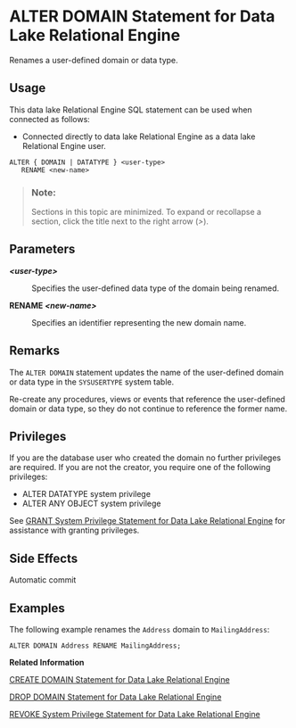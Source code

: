 <!-- loioa612211384f21015886fc13f57b0def2 -->

# ALTER DOMAIN Statement for Data Lake Relational Engine

Renames a user-defined domain or data type.



<a name="loioa612211384f21015886fc13f57b0def2__section_ovp_dvr_znb"/>

## Usage

This data lake Relational Engine SQL statement can be used when connected as follows:

-   Connected directly to data lake Relational Engine as a data lake Relational Engine user.



```
ALTER { DOMAIN | DATATYPE } <user-type>
   RENAME <new-name>
```



> ### Note:  
> Sections in this topic are minimized. To expand or recollapse a section, click the title next to the right arrow \(*\>*\).



## Parameters


<dl>
<dt><b>

*<user-type\>*

</b></dt>
<dd>

Specifies the user-defined data type of the domain being renamed.



</dd><dt><b>

RENAME *<new-name\>*

</b></dt>
<dd>

Specifies an identifier representing the new domain name.



</dd>
</dl>



## Remarks

The `ALTER DOMAIN` statement updates the name of the user-defined domain or data type in the `SYSUSERTYPE` system table.

Re-create any procedures, views or events that reference the user-defined domain or data type, so they do not continue to reference the former name.



## Privileges

If you are the database user who created the domain no further privileges are required. If you are not the creator, you require one of the following privileges:

-   ALTER DATATYPE system privilege
-   ALTER ANY OBJECT system privilege

See [GRANT System Privilege Statement for Data Lake Relational Engine](grant-system-privilege-statement-for-data-lake-relational-engine-a3dfcb0.md) for assistance with granting privileges. 



## Side Effects

Automatic commit



## Examples

The following example renames the `Address` domain to `MailingAddress`:

```
ALTER DOMAIN Address RENAME MailingAddress;
```

**Related Information**  


[CREATE DOMAIN Statement for Data Lake Relational Engine](create-domain-statement-for-data-lake-relational-engine-a616d8e.md "Creates a user-defined data type in the database.")

[DROP DOMAIN Statement for Data Lake Relational Engine](drop-domain-statement-for-data-lake-relational-engine-b9516c8.md "Removes a domain (data type) from the database.")

[REVOKE System Privilege Statement for Data Lake Relational Engine](revoke-system-privilege-statement-for-data-lake-relational-engine-a3eadda.md "Removes specific system privileges from specific users and the right to administer the privilege.")

